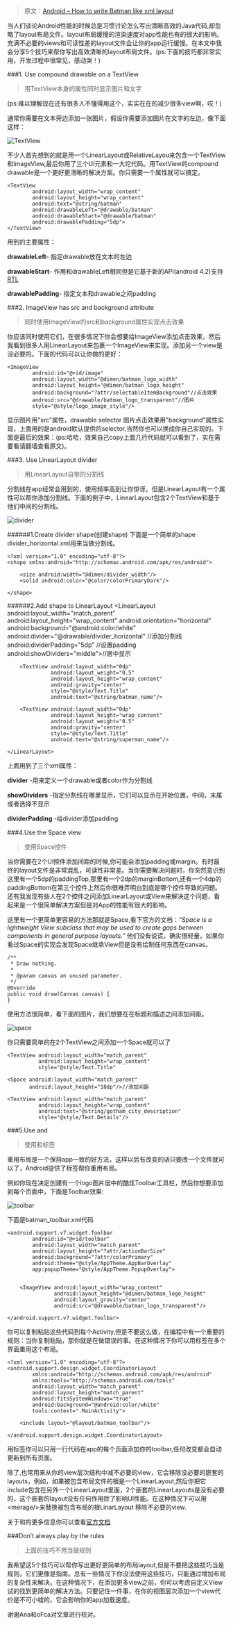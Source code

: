>原文：[Android – How to write Batman like xml layout](http://ivankocijan.xyz/android-batman_like_layout/)

当人们谈论Android性能的时候总是习惯讨论怎么写出清晰高效的Java代码,却忽略了layout布局文件。layout布局缓慢的渲染速度对app性能也有的很大的影响。充满不必要的views和可读性差的layout文件会让你的app运行缓慢。在本文中我会分享5个技巧来帮你写出高效清晰的layout布局文件。(ps:下面的技巧都非常实用，开发过程中很常见，感动哭！)

###1. Use compound drawable on a TextView
>用TextView本身的属性同时显示图片和文字

(ps:难以理解现在还有很多人不懂得用这个，实实在在的减少很多view啊，哎！)

通常你需要在文本旁边添加一张图片，假设你需要添加图片在文字的左边，像下面这样：

![TextView](http://upload-images.jianshu.io/upload_images/186157-7d1534318daf150e?imageMogr2/auto-orient/strip%7CimageView2/2/w/1240)

不少人首先想到的就是用一个LinearLayout或RelativeLayou来包含一个TextView和ImageView,最后你用了三个UI元素和一大坨代码。用TextView的compound drawable是一个更好更清晰的解决方案。你只需要一个属性就可以搞定。

    <TextView
            android:layout_width="wrap_content"
            android:layout_height="wrap_content"
            android:text="@string/batman"
            android:drawableLeft="@drawable/batman"
            android:drawableStart="@drawable/batman"
            android:drawablePadding="5dp">
    </TextView>

用到的主要属性：

**drawableLeft**-  指定drawable放在文本的左边

**drawableStart**-  作用和drawableLeft相同但是它基于新的API(android 4.2)支持[RTL](http://android-developers.blogspot.hr/2013/03/native-rtl-support-in-android-42.html)
 
**drawablePadding**- 指定文本和drawable之间padding

###2. ImageView has src and background attribute
>同时使用ImageView的src和background属性实现点击效果

你应该同时使用它们，在很多情况下你会想要给ImageView添加点击效果，然后我看到很多人用LinearLayout来包裹一个ImageView来实现。添加另一个view是没必要的。下面的代码可以让你做的更好：

    <ImageView
            android:id="@+id/image"
            android:layout_width="@dimen/batman_logo_width"
            android:layout_height="@dimen/batman_logo_height"
            android:background="?attr/selectableItemBackground"//点击效果
            android:src="@drawable/batman_logo_transparent"//图片
            style="@style/logo_image_style"/>

显示图片用"src"属性，drawable selector 图片点击效果用"background"属性实现，上面用的是android默认提供的selector,当然你也可以换成你自己实现的。下面是最后的效果：(ps:哈哈，效果自己copy上面几行代码就可以看到了，实在需要看请翻墙查看原文)。

###3. Use LinearLayout divider
>用LinearLayout自带的分割线

分割线在app经常会用到的，使用频率高到让你惊讶。但是LinearLayout有一个属性可以帮你添加分割线。下面的例子中，LinearLayout包含2个TextView和基于他们中间的分割线。

![divider](http://upload-images.jianshu.io/upload_images/186157-c908d64cefdc08c3?imageMogr2/auto-orient/strip%7CimageView2/2/w/1240)

######1.Create divider shape(创建shape)
下面是一个简单的shape divider_horizontal.xml用来当做分割线。

    <?xml version="1.0" encoding="utf-8"?>
    <shape xmlns:android="http://schemas.android.com/apk/res/android">
     
        <size android:width="@dimen/divider_width"/>
        <solid android:color="@color/colorPrimaryDark"/>
     
    </shape>

######2.Add shape to LinearLayout
    <LinearLayout android:layout_width="match_parent"
                  android:layout_height="wrap_content"
                  android:orientation="horizontal"
                  android:background="@android:color/white"
                  android:divider="@drawable/divider_horizontal"  //添加分割线
                  android:dividerPadding="5dp" //设置padding
                  android:showDividers="middle">//居中显示
     
     
        <TextView android:layout_width="0dp"
                  android:layout_weight="0.5"
                  android:layout_height="wrap_content"
                  android:gravity="center"
                  style="@style/Text.Title"
                  android:text="@string/batman_name"/>
     
        <TextView android:layout_width="0dp"
                  android:layout_height="wrap_content"
                  android:layout_weight="0.5"
                  android:gravity="center"
                  style="@style/Text.Title"
                  android:text="@string/superman_name"/>
     
    </LinearLayout>

上面用到了三个xml属性：

**divider** -用来定义一个drawable或者color作为分割线

**showDividers** -指定分割线在哪里显示，它们可以显示在开始位置，中间，末尾或者选择不显示

**dividerPadding** -给divider添加padding

###4.Use the Space view
>使用Space控件

当你需要在2个UI控件添加间距的时候,你可能会添加padding或margin。有时最终的layout文件是非常混乱，可读性非常差。当你需要解决问题时，你突然意识到这里有一个5dp的paddingTop,那里有一个2dp的marginBottom,还有一个4dp的paddingBottom在第三个控件上然后你很难弄明白到底是哪个控件导致的问题。还有我发现有些人在2个控件之间添加LinearLayout或View来解决这个问题，看起来是一个很简单解决方案但是对App的性能有很大的影响。

这里有一个更简单更容易的方法那就是Space,看下官方的文档：*“Space is a lightweight View subclass that may be used to create gaps between components in general purpose layouts.”* 他们没有说谎，确实很轻量。如果你看过Space的实现会发现Space继承View但是没有绘制任何东西在canvas。

    /**
     * Draw nothing.
     *
     * @param canvas an unused parameter.
     */
    @Override
    public void draw(Canvas canvas) {
    }

使用方法很简单，看下面的图片，我们想要在在标题和描述之间添加间距。

![space](http://upload-images.jianshu.io/upload_images/186157-a4b03fba72448034?imageMogr2/auto-orient/strip%7CimageView2/2/w/1240)

你只需要简单的在2个TextView之间添加一个Space就可以了

    <TextView android:layout_width="match_parent"
              android:layout_height="wrap_content"
              style="@style/Text.Title"
     
    <Space android:layout_width="match_parent"
           android:layout_height="10dp"/>//添加间距
     
    <TextView android:layout_width="match_parent"
              android:layout_height="wrap_content"
              android:text="@string/gotham_city_description"
              style="@style/Text.Details"/>

###5.Use <include/> and <merge/>
>使用<include/>和<merge/>标签

重用布局是一个保持app一致的好方法，这样以后有改变的话只要改一个文件就可以了，Android提供了<include/>标签帮你重用布局。

例如你现在决定创建有一个logo图片居中的酷炫Toolbar工具栏，然后你想要添加到每个页面中，下面是Toolbar效果:

![toolbar](http://upload-images.jianshu.io/upload_images/186157-741b82214cf2be0e?imageMogr2/auto-orient/strip%7CimageView2/2/w/1240)
 
下面是batman_toolbar.xml代码

    <android.support.v7.widget.Toolbar
            android:id="@+id/toolbar"
            android:layout_width="match_parent"
            android:layout_height="?attr/actionBarSize"
            android:background="?attr/colorPrimary"
            android:theme="@style/AppTheme.AppBarOverlay"
            app:popupTheme="@style/AppTheme.PopupOverlay">
     
     
        <ImageView android:layout_width="wrap_content"
                   android:layout_height="@dimen/batman_logo_height"
                   android:layout_gravity="center"
                   android:src="@drawable/batman_logo_transparent"/>
     
    </android.support.v7.widget.Toolbar>

你可以复制粘贴这些代码到每个Activity,但是不要这么做，在编程中有一个重要的规则：当你复制粘贴，那你就是在做错误的事。在这种情况下你可以用<include/>标签在多个界面重用这个布局。

    <?xml version="1.0" encoding="utf-8"?>
    <android.support.design.widget.CoordinatorLayout
            xmlns:android="http://schemas.android.com/apk/res/android"
            xmlns:tools="http://schemas.android.com/tools"
            android:layout_width="match_parent"
            android:layout_height="match_parent"
            android:fitsSystemWindows="true"
            android:background="@android:color/white"
            tools:context=".MainActivity">
     
        <include layout="@layout/batman_toolbar"/>
     
    </android.support.design.widget.CoordinatorLayout>

用<include/>标签你可以只用一行代码在app的每个页面添加你的toolbar,任何改变都会自动更新到所有页面。

除了<include/>,<merge/>也常用来从你的view层次结构中减不必要的view，它会移除没必要的嵌套的layouts，例如，如果被包含布局文件的根是一个LinearLayout,然后你把它include包含在另外一个LinearLayout里面，2个嵌套的LinearLayouts是没有必要的，这个嵌套的layout没有任何作用除了影响UI性能。在这种情况下可以用<merage/\>来替换被包含布局的根LinarLayout 移除不必要的view.

关于<include/>和<merge/>的更多信息你可以查看[官方文档](http://developer.android.com/training/improving-layouts/reusing-layouts.html)

###Don’t always play by the rules
>上面的技巧不用当做规则

我希望这5个技巧可以帮你写出更好更简单的布局layout,但是不要把这些技巧当是规则，它们更像是指南。总有一些情况下你没法使用这些技巧，只能通过增加布局的复杂性来解决。在这种情况下，在添加更多view之前，你可以考虑自定义View试的找到更简单的解决方法。只要记住一件事，在你的视图层次添加一个view代价是不可小嘘的，它会影响你的app加载速度。

谢谢Ana和oFca对文章进行校对。